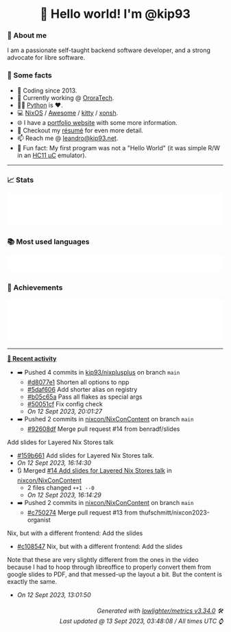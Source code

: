 <!-- README template, populated using this action:
     https://github.com/kip93/kip93/blob/main/.github/workflows/readme.yml. -->

<h1 align="center">👋 Hello world! I'm @kip93</h1> <!-- LOGIN => username -->

### 👤 About me

I am a passionate self-taught backend software developer, and a strong advocate for libre software.


### 💬 Some facts

* 📅 Coding since 2013.
* 💼 Currently working @ [OroraTech](https://ororatech.com/).
* 👨‍💻 [Python](https://github.com/search?q=user%3Akip93&l=python) is ❤️. <!-- LOGIN => username -->
* 💻 [NixOS](https://github.com/NixOS/) /
     [Awesome](https://github.com/awesomeWM/) /
     [kitty](https://github.com/kovidgoyal/kitty/) /
     [xonsh](https://github.com/xonsh/).
* 🌐 I have a [portfolio website](https://kip93.net/) with some more information.
* 📝 Checkout my [résumé](https://kip93.net/resume/) for even more detail.
* 📫 Reach me @ [leandro@kip93.net](mailto:leandro@kip93.net).
* 🎲 Fun fact: My first program was not a "Hello World" (it was simple R/W in an [HC11 µC](https://en.wikipedia.org/wiki/68HC11) emulator).


-----------------------------------------------------------------------------------------------------------------------


### 📈 Stats

![](./stats.svg)


### 📚 Most used languages <!-- by percentage, in decreasing order -->

![](./languages.svg)


### 🏅 Achievements

![](./achievements.svg)


-----------------------------------------------------------------------------------------------------------------------


**[📰 Recent activity](https://github.com/kip93)**
* ➡️ Pushed 4 commits in [kip93/nixplusplus](https://github.com/kip93/nixplusplus) on branch `main`
  * [#d8077e1](https://github.com/kip93/nixplusplus/commit/d8077e1) Shorten all options to npp
  * [#5daf606](https://github.com/kip93/nixplusplus/commit/5daf606) Add shorter alias on registry
  * [#b05c65a](https://github.com/kip93/nixplusplus/commit/b05c65a) Pass all flakes as special args
  * [#50051cf](https://github.com/kip93/nixplusplus/commit/50051cf) Fix config check
  * *On 12 Sept 2023, 20:01:27*
* ➡️ Pushed 2 commits in [nixcon/NixConContent](https://github.com/nixcon/NixConContent) on branch `main`
  * [#92608df](https://github.com/nixcon/NixConContent/commit/92608df) Merge pull request #14 from benradf/slides

Add slides for Layered Nix Stores talk
  * [#159b661](https://github.com/nixcon/NixConContent/commit/159b661) Add slides for Layered Nix Stores talk.
  * *On 12 Sept 2023, 16:14:30*
* 🔃 Merged [#14 Add slides for Layered Nix Stores talk](https://github.com/nixcon/NixConContent/pull/14) in [nixcon/NixConContent](https://github.com/nixcon/NixConContent)
  * 2 files changed `++1 --0`
  * *On 12 Sept 2023, 16:14:29*
* ➡️ Pushed 2 commits in [nixcon/NixConContent](https://github.com/nixcon/NixConContent) on branch `main`
  * [#c750274](https://github.com/nixcon/NixConContent/commit/c750274) Merge pull request #13 from thufschmitt/nixcon2023-organist

Nix, but with a different frontend: Add the slides
  * [#c108547](https://github.com/nixcon/NixConContent/commit/c108547) Nix, but with a different frontend: Add the slides

Note that these are very slightly different from the ones in the video
because I had to hoop through libreoffice to properly convert them from
google slides to PDF, and that messed-up the layout a bit. But the
content is exactly the same.
  * *On 12 Sept 2023, 13:01:50*
 <!-- Last activity -->


<h6 align="right"><em>
    Generated with <a href="https://github.com/lowlighter/metrics/tree/latest/">lowlighter/metrics v3.34.0</a> 🛠️<br> <!-- VERSION => MAJOR.minor.patch -->
    Last updated @ 13 Sept 2023, 03:48:08 / All times UTC ⌚ <!-- meta.generated => DD/MM/YYYY, hh:mm -->
</em></h6>
